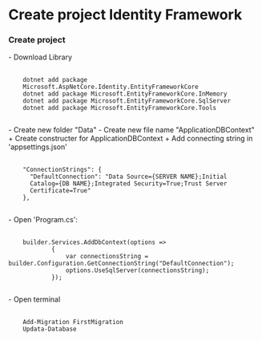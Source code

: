 <h1>Create project Identity Framework</h1>
<h3>Create project</h3>
- Download Library
<pre>
  <code>
    dotnet add package   
    Microsoft.AspNetCore.Identity.EntityFrameworkCore
    dotnet add package Microsoft.EntityFrameworkCore.InMemory
    dotnet add package Microsoft.EntityFrameworkCore.SqlServer
    dotnet add package Microsoft.EntityFrameworkCore.Tools
  </code>
</pre>
- Create new folder "Data"
- Create new file name "ApplicationDBContext"
+ Create constructer for ApplicationDBContext
+ Add connecting string in 'appsettings.json'
<pre>
  <code>
    "ConnectionStrings": {
      "DefaultConnection": "Data Source={SERVER NAME};Initial   
      Catalog={DB NAME};Integrated Security=True;Trust Server
      Certificate=True"
    },
  </code>
</pre>
- Open 'Program.cs':
<pre>
  <code>
    builder.Services.AddDbContext<ApplicationDBContext>(options =>
            {
                var connectionsString = builder.Configuration.GetConnectionString("DefaultConnection");
                options.UseSqlServer(connectionsString);
            });
  </code>
</pre>
- Open terminal
<pre>
  <code>
    Add-Migration FirstMigration
    Updata-Database
  </code>
</pre>
